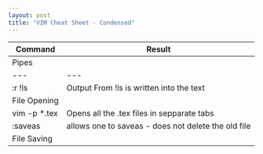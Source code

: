 ```yaml
---
layout: post
title: "VIM Cheat Sheet - Condensed"
---
```

|Command|Result|
|---    |---    |
|Pipes|
|---    |---    |
|:r !ls |    Output From !ls is written into the text|
|File Opening||
|vim -p *.tex|  Opens all the .tex files in sepparate tabs|
|:saveas | allows one to saveas - does not delete the old file|
|File Saving||
